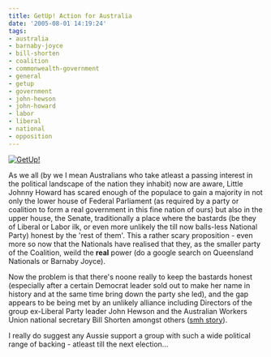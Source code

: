 ```yaml
---
title: GetUp! Action for Australia
date: '2005-08-01 14:19:24'
tags:
- australia
- barnaby-joyce
- bill-shorten
- coalition
- commonwealth-government
- general
- getup
- government
- john-hewson
- john-howard
- labor
- liberal
- national
- opposition
---
```


<a href="http://www.getup.org.au/"><img alt="GetUp!" title="GetUp!" src="http://www.getup.org.au/images/header-logo.gif" /></a>

As we all (by we I mean Australians who take atleast a passing interest in the political landscape of the nation they inhabit) now are aware, Little Johnny Howard has scared enough of the populace to gain a majority in not only the lower house of Federal Parliament (as required by a party or coalition to form a real government in this fine nation of ours) but also in the upper house, the Senate, traditionally a place where the bastards (be they of Liberal or Labor ilk, or even more unlikely the till now balls-less National Party) honest by the 'rest of them'. This a rather scary proposition - even more so now that the Nationals have realised that they, as the smaller party of the Coalition, weild the <strong>real</strong> power (do a google search on Queensland Nationals or Barnaby Joyce).

Now the problem is that there's noone really to keep the bastards honest (especially after a certain Democrat leader sold out to make her name in history and at the same time bring down the party she led), and the gap appears to be being met by an unlikely alliance including Directors of the group ex-Liberal Party leader John Hewson and the Australian Workers Union national secretary Bill Shorten amongst others (<a href="http://smh.com.au/news/national/lobbyist-get-up-gears-up-for-senate/2005/07/31/1122748524711.html">smh story</a>).

I really do suggest any Aussie support a group with such a wide political range of backing - atleast till the next election...
